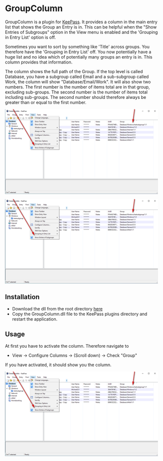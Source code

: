 # GroupColumn
GroupColumn is a plugin for [KeePass](http://keepass.info). It provides a column in the main entry list that shows the Group an Entry is in.  This can be helpful when the "Show Entries of Subgroups" option in the View menu is enabled and the 'Grouping in Entry List' option is off.

Sometimes you want to sort by something like 'Title' across groups.  You therefore have the 'Grouping in Entry List' off.  You now potentially have a huge list and no idea which of potentially many groups an entry is in.  This column provides that information.

The column shows the full path of the Group.  If the top level is called Database, you have a subgroup called Email and a sub-subgroup called Work, the column will show "Database/Email/Work".  It will also show two numbers.  The first number is the number of items total are in that group, excluding sub-groups.  The second number is the number of items total including sub-groups.  The second number should therefore always be greater than or equal to the first number.

![Column](Screenshots/screenshot-1.PNG)

![Screenshot](https://github.com/jnash67/KeePassGroupColumn/blob/master/Screenshots/screenshot-1.png)

## Installation

 - Download the dll from the root directory [here](https://github.com/jnash67/KeePassGroupColumn/blob/master/GroupColumn.dll)
 - Copy the GroupColumn.dll file to the KeePass plugins directory and restart the application.


## Usage

At first you have to activate the column. Therefore navigate to
 - View -> Configure Columns -> (Scroll down) -> Check "Group"


If you have activated, it should show you the column.

![Column](Screenshots/screenshot-1.PNG)

